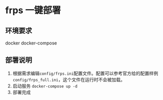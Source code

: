 # frps 一键部署
## 环境要求
docker
docker-compose

## 部署说明
1. 根据需求编辑`config/frps.ini`配置文件。配置可以参考官方给的配置样例`config/frps_full.ini`，这个文件在运行时不会被加载。
2. 启动服务
```docker-compose up -d```
3. 部署完成